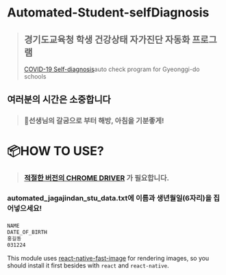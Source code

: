 # Automated-Student-selfDiagnosis
 >## 경기도교육청 학생 건강상태 자가진단 자동화 프로그램
 >[COVID-19 Self-diagnosis](https://eduro.goe.go.kr/hcheck/index.jsp)auto check program for Gyeonggi-do schools
## 여러분의 시간은 소중합니다
>### 👋선생님의 갈굼으로 부터 해방, 아침을 기분좋게!


# 📦HOW TO USE?
>### [적절한 버전의 CHROME DRIVER](https://chromedriver.chromium.org/downloads) 가 필요합니다.

### automated_jagajindan_stu_data.txt에 이름과 생년월일(6자리)을 집어넣으세요!
###
```bash
NAME
DATE_OF_BIRTH
홍길동
031224
```

This module uses [react-native-fast-image](https://github.com/DylanVann/react-native-fast-image) for rendering images, so you should install it first besides with `react` and `react-native`.
